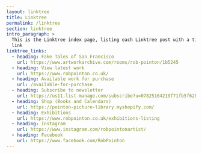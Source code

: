 ```yaml
---
layout: linktree
title: Linktree
permalink: /linktree
section: linktree
intro_paragraph: >
  This is the Linktree index page, listing each Linktree post with a title and
  link
linktree_links:
  - heading: Fake Tales of San Francisco
    url: https://www.artworkarchive.com/rooms/rob-pointon/1b5245
  - heading: View latest work
    url: https://www.robpointon.co.uk/
  - heading: Available work for purchase
    url: /available-for-purchase
  - heading: Subscribe to newsletter
    url: https://us11.list-manage.com/subscribe?u=07825164219f71fb5f62b17f5&id=09cb7a485a
  - heading: Shop (Books and Calendars)
    url: https://pointon-picture-library.myshopify.com/
  - heading: Exhibitions
    url: https://www.robpointon.co.uk/exhibitions-listing
  - heading: Instagram
    url: https://www.instagram.com/robpointonartist/
  - heading: Facebook
    url: https://www.facebook.com/RobPointon
---
```

